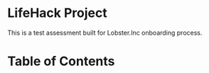 # LifeHack Project 
This is a test assessment built for Lobster.Inc onboarding process. 

# Table of Contents 